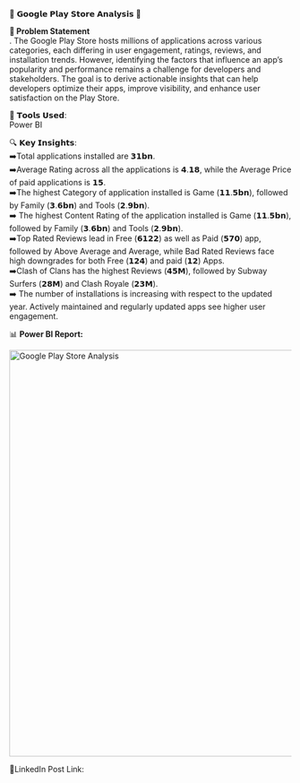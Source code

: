 📱 𝗚𝗼𝗼𝗴𝗹𝗲 𝗣𝗹𝗮𝘆 𝗦𝘁𝗼𝗿𝗲 𝗔𝗻𝗮𝗹𝘆𝘀𝗶𝘀 📱<br>


**🧩 Problem Statement** <br>.
The Google Play Store hosts millions of applications across various categories, each differing in user engagement, ratings, reviews, and installation trends. However, identifying the factors that influence an app’s popularity and performance remains a challenge for developers and stakeholders.
The goal is to derive actionable insights that can help developers optimize their apps, improve visibility, and enhance user satisfaction on the Play Store.


🔧 𝗧𝗼𝗼𝗹𝘀 𝗨𝘀𝗲𝗱:<br>
Power BI 

🔍 𝗞𝗲𝘆 𝗜𝗻𝘀𝗶𝗴𝗵𝘁𝘀:<br>
➡️Total applications installed are 𝟯𝟭𝗯𝗻.<br>
➡️Average Rating across all the applications is 𝟰.𝟭𝟴, while the Average Price of paid applications is 𝟭𝟱.<br>
➡️The highest Category of application installed is Game (𝟭𝟭.𝟱𝗯𝗻), followed by Family (𝟯.𝟲𝗯𝗻) and Tools (𝟮.𝟵𝗯𝗻).<br>
➡️ The highest Content Rating of the application installed is Game (𝟭𝟭.𝟱𝗯𝗻), followed by Family (𝟯.𝟲𝗯𝗻) and Tools (𝟮.𝟵𝗯𝗻).<br>
➡️Top Rated Reviews lead in Free (𝟲𝟭𝟮𝟮) as well as Paid (𝟱𝟳𝟬) app, followed by Above Average and Average, while Bad Rated Reviews face high downgrades for both Free (𝟭𝟮𝟰) and paid (𝟭𝟮) Apps.<br>
➡️Clash of Clans has the highest Reviews (𝟰𝟱𝗠), followed by Subway Surfers (𝟮𝟴𝗠) and Clash Royale (𝟮𝟯𝗠).<br>
➡️ The number of installations is increasing with respect to the updated year. Actively maintained and regularly updated apps see higher user engagement.<br>

📊 **Power BI Report:**

<img width="726" alt="Google Play Store Analysis" src="https://github.com/user-attachments/assets/b2c1d5ee-6ea1-4ebc-9b1b-fe82180ffe12" /> <br>


🔗LinkedIn Post Link: 
